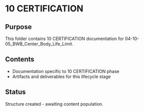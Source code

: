 # 10 CERTIFICATION

## Purpose
This folder contains 10 CERTIFICATION documentation for 04-10-05_BWB_Center_Body_Life_Limit.

## Contents
- Documentation specific to 10 CERTIFICATION phase
- Artifacts and deliverables for this lifecycle stage

## Status
Structure created - awaiting content population.
